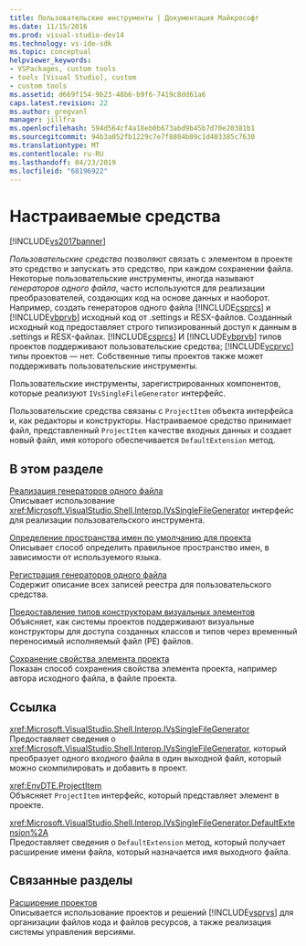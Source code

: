 ```yaml
---
title: Пользовательские инструменты | Документация Майкрософт
ms.date: 11/15/2016
ms.prod: visual-studio-dev14
ms.technology: vs-ide-sdk
ms.topic: conceptual
helpviewer_keywords:
- VSPackages, custom tools
- tools [Visual Studio], custom
- custom tools
ms.assetid: d669f154-9b23-48b6-b9f6-7419c8dd61a6
caps.latest.revision: 22
ms.author: gregvanl
manager: jillfra
ms.openlocfilehash: 594d564cf4a18eb0b673abd9b45b7d70e20381b1
ms.sourcegitcommit: 94b3a052fb1229c7e7f8804b09c1d403385c7630
ms.translationtype: MT
ms.contentlocale: ru-RU
ms.lasthandoff: 04/23/2019
ms.locfileid: "68196922"
---
```

# <a name="custom-tools"></a>Настраиваемые средства
[!INCLUDE[vs2017banner](../../includes/vs2017banner.md)]

*Пользовательские средства* позволяют связать с элементом в проекте это средство и запускать это средство, при каждом сохранении файла. Некоторые пользовательские инструменты, иногда называют *генераторов одного файла*, часто используются для реализации преобразователей, создающих код на основе данных и наоборот. Например, создать генераторов одного файла [!INCLUDE[csprcs](../../includes/csprcs-md.md)] и [!INCLUDE[vbprvb](../../includes/vbprvb-md.md)] исходный код от .settings и RESX-файлов. Созданный исходный код предоставляет строго типизированный доступ к данным в .settings и RESX-файлах. [!INCLUDE[csprcs](../../includes/csprcs-md.md)] И [!INCLUDE[vbprvb](../../includes/vbprvb-md.md)] типов проектов поддерживают пользовательские средства; [!INCLUDE[vcprvc](../../includes/vcprvc-md.md)] типы проектов — нет. Собственные типы проектов также может поддерживать пользовательские инструменты.  
  
 Пользовательские инструменты, зарегистрированных компонентов, которые реализуют `IVsSingleFileGenerator` интерфейс.  
  
 Пользовательские средства связаны с `ProjectItem` объекта интерфейса и, как редакторы и конструкторы. Настраиваемое средство принимает файл, представленный `ProjectItem` качестве входных данных и создает новый файл, имя которого обеспечивается `DefaultExtension` метод.  
  
## <a name="in-this-section"></a>В этом разделе  
 [Реализация генераторов одного файла](../../extensibility/internals/implementing-single-file-generators.md)  
 Описывает использование <xref:Microsoft.VisualStudio.Shell.Interop.IVsSingleFileGenerator> интерфейс для реализации пользовательского инструмента.  
  
 [Определение пространства имен по умолчанию для проекта](../../misc/determining-the-default-namespace-of-a-project.md)  
 Описывает способ определить правильное пространство имен, в зависимости от используемого языка.  
  
 [Регистрация генераторов одного файла](../../extensibility/internals/registering-single-file-generators.md)  
 Содержит описание всех записей реестра для пользовательского средства.  
  
 [Предоставление типов конструкторам визуальных элементов](../../extensibility/internals/exposing-types-to-visual-designers.md)  
 Объясняет, как системы проектов поддерживают визуальные конструкторы для доступа созданных классов и типов через временный переносимый исполняемый файл (PE) файлов.  
  
 [Сохранение свойства элемента проекта](../../extensibility/persisting-the-property-of-a-project-item.md)  
 Показан способ сохранения свойства элемента проекта, например автора исходного файла, в файле проекта.  
  
## <a name="reference"></a>Ссылка  
 <xref:Microsoft.VisualStudio.Shell.Interop.IVsSingleFileGenerator>  
 Предоставляет сведения о <xref:Microsoft.VisualStudio.Shell.Interop.IVsSingleFileGenerator>, который преобразует одного входного файла в один выходной файл, который можно скомпилировать и добавить в проект.  
  
 <xref:EnvDTE.ProjectItem>  
 Объясняет `ProjectItem` интерфейс, который представляет элемент в проекте.  
  
 <xref:Microsoft.VisualStudio.Shell.Interop.IVsSingleFileGenerator.DefaultExtension%2A>  
 Предоставляет сведения о `DefaultExtension` метод, который получает расширение имени файла, который назначается имя выходного файла.  
  
## <a name="related-sections"></a>Связанные разделы  
 [Расширение проектов](../../extensibility/extending-projects.md)  
 Описывается использование проектов и решений [!INCLUDE[vsprvs](../../includes/vsprvs-md.md)] для организации файлов кода и файлов ресурсов, а также реализация системы управления версиями.
